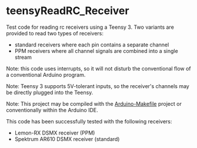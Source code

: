 teensyReadRC_Receiver
=====================

Test code for reading rc receivers using a Teensy 3. Two variants are 
provided to read two types of receivers:
 * standard receivers where each pin contains a separate channel
 * PPM receivers where all channel signals are combined into a single 
stream

Note: this code uses interrupts, so it will not disturb the conventional
flow of a conventional Arduino program.

Note: Teensy 3 supports 5V-tolerant inputs, so the receiver's channels may 
be directly plugged into the Teensy.

Note: This project may be compiled with the [Arduino-Makefile](https://github.com/sudar/Arduino-Makefile) project or conventionally within the Arduino
IDE.

This code has been successfully tested with the following receivers:
 * Lemon-RX DSMX receiver (PPM)
 * Spektrum AR610 DSMX receiver (standard)

